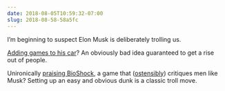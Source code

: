 ```yaml
---
date: 2018-08-05T10:59:32-07:00
slug: 2018-08-58-58a5fc
---
```


I’m beginning to suspect Elon Musk is deliberately trolling us. 

[Adding games to his car](https://arstechnica.com/gaming/2018/08/elon-musk-to-video-game-devs-help-me-put-super-fun-games-on-tesla-screens/)? An obviously bad idea guaranteed to get a rise out of people. 

Unironically [praising BioShock](https://twitter.com/elonmusk/status/1024760547059818497?s=21), a game that ([ostensibly](https://twitter.com/Campster/status/1024806013004926978)) critiques men like Musk? Setting up an easy and obvious dunk is a classic troll move. 